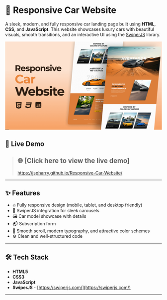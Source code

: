 # 🚗 Responsive Car Website

A sleek, modern, and fully responsive car landing page built using **HTML**, **CSS**, and **JavaScript**. This website showcases luxury cars with beautiful visuals, smooth transitions, and an interactive UI using the [SwiperJS](https://swiperjs.com/) library.

![Website Demo](./demo.png)

## 🔗 Live Demo

> ## 🌐 [Click here to view the live demo]  
> https://jspharry.github.io/Responsive-Car-Website/

---

## ✨ Features

- 🔥 Fully responsive design (mobile, tablet, and desktop friendly)
- 🚀 SwiperJS integration for sleek carousels
- 🖼️ Car model showcase with details
- 📬 Subscription form
- 🎨 Smooth scroll, modern typography, and attractive color schemes
- ⚙️ Clean and well-structured code

---

## 🛠️ Tech Stack

- **HTML5**
- **CSS3**
- **JavaScript**
- **SwiperJS** - [https://swiperjs.com/](https://swiperjs.com/)

---


